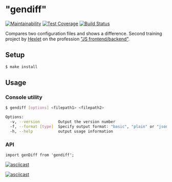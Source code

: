 # "gendiff"

[![Maintainability](https://api.codeclimate.com/v1/badges/6881926f37feb7fe523a/maintainability)](https://codeclimate.com/github/sergpvv/backend-project-lvl2/maintainability)
[![Test Coverage](https://api.codeclimate.com/v1/badges/6881926f37feb7fe523a/test_coverage)](https://codeclimate.com/github/sergpvv/backend-project-lvl2/test_coverage)
[![Build Status](https://travis-ci.org/sergpvv/backend-project-lvl2.svg?branch=master)](https://travis-ci.org/sergpvv/backend-project-lvl2)

Compares two configuration files and shows a difference. 
Second training project by [Hexlet](https://hexlet.io/#features) on the profession ["JS frontend/backend"](https://hexlet.io/professions/frontend).

## Setup

```sh
$ make install
```

## Usage
### Console utility
```sh
$ gendiff [options] <filepath1> <filepath2>

Options:
  -v, --version        Output the version number
  -f, --format [type]  Specify output format: "basic", "plain" or "json" (default: "json")
  -h, --help           output usage information
```
### API
```
import genDiff from 'gendiff';
```

[![asciicast](https://asciinema.org/a/amHVxKbyUwoAxRKVnn27whmH9.svg)](https://asciinema.org/a/amHVxKbyUwoAxRKVnn27whmH9)

[![asciicast](https://asciinema.org/a/SzgEOYjUAHqQVxVNiLgmb42EG.svg)](https://asciinema.org/a/SzgEOYjUAHqQVxVNiLgmb42EG)
